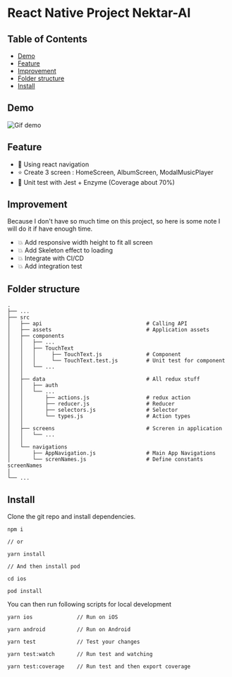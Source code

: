 # React Native Project Nektar-AI

## Table of Contents

- [Demo](#demo)
- [Feature](#feature)
- [Improvement](#improvement)
- [Folder structure](#folder-structure)
- [Install](#install)

## Demo

![Gif demo](./demo.gif)

## Feature

- 🌟 Using react navigation
- ⭐️ Create 3 screen : HomeScreen, AlbumScreen, ModalMusicPlayer
- 🌟 Unit test with Jest + Enzyme (Coverage about 70%)

## Improvement

Because I don't have so much time on this project, so here is some note I will do it if have enough time.

- 💥 Add responsive width height to fit all screen
- 💥 Add Skeleton effect to loading
- 💥 Integrate with CI/CD
- 💥 Add integration test

## Folder structure

    .
    ├── ...
    ├── src
    │   ├── api                                 # Calling API
    │   ├── assets                              # Application assets
    │   ├── components
    │   │   ├── ...
    │   │   ├── TouchText
    │   │   │     ├── TouchText.js              # Component
    │   │   │     └── TouchText.test.js         # Unit test for component
    │   │   └── ...
    │   │
    │   ├── data                                # All redux stuff
    │   │   ├── auth
    │   │   └── ...
    │   │       ├── actions.js                  # redux action
    │   │       ├── reducer.js                  # Reducer
    │   │       ├── selectors.js                # Selector
    │   │       └── types.js                    # Action types
    │   │
    │   ├── screens                             # Screren in application
    │   │   └── ...
    │   │
    │   └── navigations
    │       ├── AppNavigation.js                # Main App Navigations
    │       └── screnNames.js                   # Define constants screenNames
    │
    └── ...

## Install

Clone the git repo and install dependencies.

```
npm i

// or

yarn install

// And then install pod

cd ios

pod install
```

You can then run following scripts for local development

```
yarn ios              // Run on iOS

yarn android          // Run on Android

yarn test             // Test your changes

yarn test:watch       // Run test and watching

yarn test:coverage    // Run test and then export coverage
```
